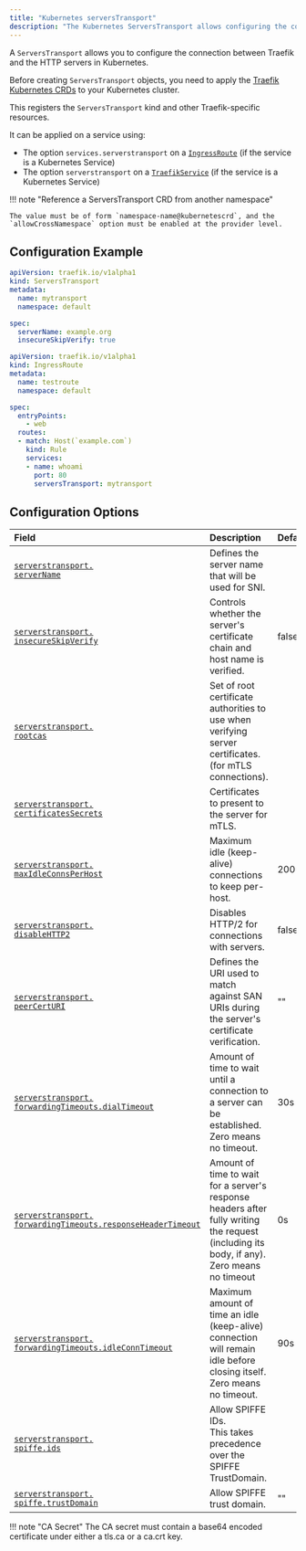 ```yaml
---
title: "Kubernetes serversTransport"
description: "The Kubernetes ServersTransport allows configuring the connection between Traefik and the HTTP servers in Kubernetes."
---
```


A `ServersTransport` allows you to configure the connection between Traefik and the HTTP servers in Kubernetes.

Before creating `ServersTransport` objects, you need to apply the [Traefik Kubernetes CRDs](https://doc.traefik.io/traefik/reference/dynamic-configuration/kubernetes-crd/#definitions) to your Kubernetes cluster.

This registers the `ServersTransport` kind and other Traefik-specific resources.

It can be applied on a service using:

- The option `services.serverstransport` on a [`IngressRoute`](./ingressroute.md) (if the service is a Kubernetes Service)
- The option `serverstransport` on a [`TraefikService`](./traefikservice.md) (if the service is a Kubernetes Service)

!!! note "Reference a ServersTransport CRD from another namespace"

    The value must be of form `namespace-name@kubernetescrd`, and the `allowCrossNamespace` option must be enabled at the provider level.

## Configuration Example

```yaml tab="serversTransport"
apiVersion: traefik.io/v1alpha1
kind: ServersTransport
metadata:
  name: mytransport
  namespace: default

spec:
  serverName: example.org
  insecureSkipVerify: true
```

```yaml tab="IngressRoute"
apiVersion: traefik.io/v1alpha1
kind: IngressRoute
metadata:
  name: testroute
  namespace: default

spec:
  entryPoints:
    - web
  routes:
  - match: Host(`example.com`)
    kind: Rule
    services:
    - name: whoami
      port: 80
      serversTransport: mytransport
```

## Configuration Options

| Field | Description                                               | Default              | Required |
|:------|:----------------------------------------------------------|:---------------------|:---------|
| <a id="opt-serverstransport-serverName" href="#opt-serverstransport-serverName" title="#opt-serverstransport-serverName">`serverstransport.`<br />`serverName`</a> | Defines the server name that will be used for SNI. |  | No |
| <a id="opt-serverstransport-insecureSkipVerify" href="#opt-serverstransport-insecureSkipVerify" title="#opt-serverstransport-insecureSkipVerify">`serverstransport.`<br />`insecureSkipVerify`</a> | Controls whether the server's certificate chain and host name is verified. | false  | No |
| <a id="opt-serverstransport-rootcas" href="#opt-serverstransport-rootcas" title="#opt-serverstransport-rootcas">`serverstransport.`<br />`rootcas`</a> | Set of root certificate authorities to use when verifying server certificates. (for mTLS connections). |  | No |
| <a id="opt-serverstransport-certificatesSecrets" href="#opt-serverstransport-certificatesSecrets" title="#opt-serverstransport-certificatesSecrets">`serverstransport.`<br />`certificatesSecrets`</a> | Certificates to present to the server for mTLS. |  | No |
| <a id="opt-serverstransport-maxIdleConnsPerHost" href="#opt-serverstransport-maxIdleConnsPerHost" title="#opt-serverstransport-maxIdleConnsPerHost">`serverstransport.`<br />`maxIdleConnsPerHost`</a> | Maximum idle (keep-alive) connections to keep per-host. | 200 | No |
| <a id="opt-serverstransport-disableHTTP2" href="#opt-serverstransport-disableHTTP2" title="#opt-serverstransport-disableHTTP2">`serverstransport.`<br />`disableHTTP2`</a> | Disables HTTP/2 for connections with servers. | false | No |
| <a id="opt-serverstransport-peerCertURI" href="#opt-serverstransport-peerCertURI" title="#opt-serverstransport-peerCertURI">`serverstransport.`<br />`peerCertURI`</a> | Defines the URI used to match against SAN URIs during the server's certificate verification. | "" | No |
| <a id="opt-serverstransport-forwardingTimeouts-dialTimeout" href="#opt-serverstransport-forwardingTimeouts-dialTimeout" title="#opt-serverstransport-forwardingTimeouts-dialTimeout">`serverstransport.`<br />`forwardingTimeouts.dialTimeout`</a> | Amount of time to wait until a connection to a server can be established.<br />Zero means no timeout. | 30s  | No |
| <a id="opt-serverstransport-forwardingTimeouts-responseHeaderTimeout" href="#opt-serverstransport-forwardingTimeouts-responseHeaderTimeout" title="#opt-serverstransport-forwardingTimeouts-responseHeaderTimeout">`serverstransport.`<br />`forwardingTimeouts.responseHeaderTimeout`</a> | Amount of time to wait for a server's response headers after fully writing the request (including its body, if any).<br />Zero means no timeout | 0s  | No |
| <a id="opt-serverstransport-forwardingTimeouts-idleConnTimeout" href="#opt-serverstransport-forwardingTimeouts-idleConnTimeout" title="#opt-serverstransport-forwardingTimeouts-idleConnTimeout">`serverstransport.`<br />`forwardingTimeouts.idleConnTimeout`</a> | Maximum amount of time an idle (keep-alive) connection will remain idle before closing itself.<br />Zero means no timeout. | 90s  | No |
| <a id="opt-serverstransport-spiffe-ids" href="#opt-serverstransport-spiffe-ids" title="#opt-serverstransport-spiffe-ids">`serverstransport.`<br />`spiffe.ids`</a> | Allow SPIFFE IDs.<br />This takes precedence over the SPIFFE TrustDomain. |  | No |
| <a id="opt-serverstransport-spiffe-trustDomain" href="#opt-serverstransport-spiffe-trustDomain" title="#opt-serverstransport-spiffe-trustDomain">`serverstransport.`<br />`spiffe.trustDomain`</a> | Allow SPIFFE trust domain. | ""  | No |

!!! note "CA Secret"
    The CA secret must contain a base64 encoded certificate under either a tls.ca or a ca.crt key.
